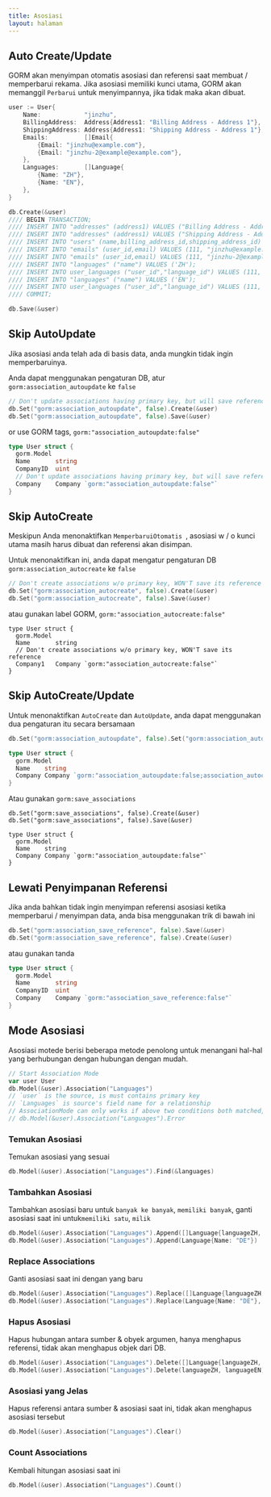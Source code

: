 ```yaml
---
title: Asosiasi
layout: halaman
---
```

## Auto Create/Update

GORM akan menyimpan otomatis asosiasi dan referensi saat membuat / memperbarui rekama. Jika asosiasi memiliki kunci utama, GORM akan memanggil ` Perbarui ` untuk menyimpannya, jika tidak maka akan dibuat.

```go
user := User{
    Name:            "jinzhu",
    BillingAddress:  Address{Address1: "Billing Address - Address 1"},
    ShippingAddress: Address{Address1: "Shipping Address - Address 1"},
    Emails:          []Email{
        {Email: "jinzhu@example.com"},
        {Email: "jinzhu-2@example@example.com"},
    },
    Languages:       []Language{
        {Name: "ZH"},
        {Name: "EN"},
    },
}

db.Create(&user)
//// BEGIN TRANSACTION;
//// INSERT INTO "addresses" (address1) VALUES ("Billing Address - Address 1");
//// INSERT INTO "addresses" (address1) VALUES ("Shipping Address - Address 1");
//// INSERT INTO "users" (name,billing_address_id,shipping_address_id) VALUES ("jinzhu", 1, 2);
//// INSERT INTO "emails" (user_id,email) VALUES (111, "jinzhu@example.com");
//// INSERT INTO "emails" (user_id,email) VALUES (111, "jinzhu-2@example.com");
//// INSERT INTO "languages" ("name") VALUES ('ZH');
//// INSERT INTO user_languages ("user_id","language_id") VALUES (111, 1);
//// INSERT INTO "languages" ("name") VALUES ('EN');
//// INSERT INTO user_languages ("user_id","language_id") VALUES (111, 2);
//// COMMIT;

db.Save(&user)
```

## Skip AutoUpdate

Jika asosiasi anda telah ada di basis data, anda mungkin tidak ingin memperbaruinya.

Anda dapat menggunakan pengaturan DB, atur `gorm:association_autoupdate` ke `false`

```go
// Don't update associations having primary key, but will save reference
db.Set("gorm:association_autoupdate", false).Create(&user)
db.Set("gorm:association_autoupdate", false).Save(&user)
```

or use GORM tags, `gorm:"association_autoupdate:false"`

```go
type User struct {
  gorm.Model
  Name       string
  CompanyID  uint
  // Don't update associations having primary key, but will save reference
  Company    Company `gorm:"association_autoupdate:false"`
}
```

## Skip AutoCreate

Meskipun Anda menonaktifkan `MemperbaruiOtomatis `, asosiasi w / o kunci utama masih harus dibuat dan referensi akan disimpan.

Untuk menonaktifkan ini, anda dapat mengatur pengaturan DB `gorm:association_autocreate` ke `false`

```go
// Don't create associations w/o primary key, WON'T save its reference
db.Set("gorm:association_autocreate", false).Create(&user)
db.Set("gorm:association_autocreate", false).Save(&user)
```

atau gunakan label GORM, `gorm:"association_autocreate:false"
`

    type User struct {
      gorm.Model
      Name       string
      // Don't create associations w/o primary key, WON'T save its reference
      Company1   Company `gorm:"association_autocreate:false"`
    }
    

## Skip AutoCreate/Update

Untuk menonaktifkan `AutoCreate` dan `AutoUpdate`, anda dapat menggunakan dua pengaturan itu secara bersamaan

```go
db.Set("gorm:association_autoupdate", false).Set("gorm:association_autocreate", false).Create(&user)

type User struct {
  gorm.Model
  Name    string
  Company Company `gorm:"association_autoupdate:false;association_autocreate:false"`
}
```

Atau gunakan `gorm:save_associations`

    db.Set("gorm:save_associations", false).Create(&user)
    db.Set("gorm:save_associations", false).Save(&user)
    
    type User struct {
      gorm.Model
      Name    string
      Company Company `gorm:"association_autoupdate:false"`
    }
    

## Lewati Penyimpanan Referensi

Jika anda bahkan tidak ingin menyimpan referensi asosiasi ketika memperbarui / menyimpan data, anda bisa menggunakan trik di bawah ini

```go
db.Set("gorm:association_save_reference", false).Save(&user)
db.Set("gorm:association_save_reference", false).Create(&user)
```

atau gunakan tanda

```go
type User struct {
  gorm.Model
  Name       string
  CompanyID  uint
  Company    Company `gorm:"association_save_reference:false"`
}
```

## Mode Asosiasi

Asosiasi motede berisi beberapa metode penolong untuk menangani hal-hal yang berhubungan dengan hubungan dengan mudah.

```go
// Start Association Mode
var user User
db.Model(&user).Association("Languages")
// `user` is the source, is must contains primary key
// `Languages` is source's field name for a relationship
// AssociationMode can only works if above two conditions both matched, check it ok or not:
// db.Model(&user).Association("Languages").Error
```

### Temukan Asosiasi

Temukan asosiasi yang sesuai

```go
db.Model(&user).Association("Languages").Find(&languages)
```

### Tambahkan Asosiasi

Tambahkan asosiasi baru untuk `banyak ke banyak`, `memiliki banyak`, ganti asosiasi saat ini untuk`memiliki satu`, `milik`

```go
db.Model(&user).Association("Languages").Append([]Language{languageZH, languageEN})
db.Model(&user).Association("Languages").Append(Language{Name: "DE"})
```

### Replace Associations

Ganti asosiasi saat ini dengan yang baru

```go
db.Model(&user).Association("Languages").Replace([]Language{languageZH, languageEN})
db.Model(&user).Association("Languages").Replace(Language{Name: "DE"}, languageEN)
```

### Hapus Asosiasi

Hapus hubungan antara sumber & obyek argumen, hanya menghapus referensi, tidak akan menghapus objek dari DB.

```go
db.Model(&user).Association("Languages").Delete([]Language{languageZH, languageEN})
db.Model(&user).Association("Languages").Delete(languageZH, languageEN)
```

### Asosiasi yang Jelas

Hapus referensi antara sumber & asosiasi saat ini, tidak akan menghapus asosiasi tersebut

```go
db.Model(&user).Association("Languages").Clear()
```

### Count Associations

Kembali hitungan asosiasi saat ini

```go
db.Model(&user).Association("Languages").Count()
```